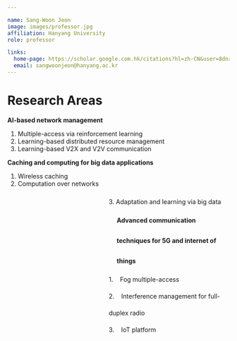```yaml
---

name: Sang-Woon Jeon
image: images/professor.jpg
affiliation: Hanyang University
role: professor

links:
  home-page: https://scholar.google.com.hk/citations?hl=zh-CN&user=8dnrnzsAAAAJ
  email: sangwoonjeon@hanyang.ac.kr
---
```

# Research Areas

**AI-based network management**
1. Multiple-access via reinforcement learning
2. Learning-based distributed resource management
3. Learning-based V2X and V2V communication

**Caching and computing for big data applications**
1. Wireless caching
1. Computation over networks
<div style="margin-left: 230px; text-align: left; line-height: 2.7;"> 3. Adaptation and learning via big data </div>

<div style="margin-left: 248px; font-weight: bold; text-align: left; line-height: 3.3;">
    Advanced communication techniques for 5G and internet of things
</div>

<div style="margin-left: 230px; text-align: left; line-height: 2.7;"> 1. &nbsp;&nbsp; Fog multiple-access </div>
<div style="margin-left: 230px; text-align: left; line-height: 2.7;"> 2. &nbsp;&nbsp; Interference management for full-duplex radio </div>
<div style="margin-left: 230px; text-align: left; line-height: 2.7;"> 3. &nbsp;&nbsp; IoT platform </div>





